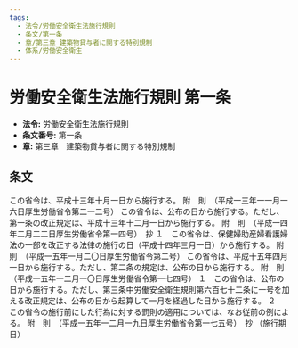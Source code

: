 ```yaml
---
tags:
  - 法令/労働安全衛生法施行規則
  - 条文/第一条
  - 章/第三章_建築物貸与者に関する特別規制
  - 体系/労働安全衛生
---
```

# 労働安全衛生法施行規則 第一条

- **法令:** 労働安全衛生法施行規則
- **条文番号:** 第一条
- **章:** 第三章　建築物貸与者に関する特別規制

## 条文
この省令は、平成十三年十月一日から施行する。
附　則　（平成一三年一一月一六日厚生労働省令第二一二号）
この省令は、公布の日から施行する。ただし、第一条の改正規定は、平成十三年十二月一日から施行する。
附　則　（平成一四年二月二二日厚生労働省令第一四号）　抄
１　この省令は、保健婦助産婦看護婦法の一部を改正する法律の施行の日（平成十四年三月一日）から施行する。
附　則　（平成一五年一月二〇日厚生労働省令第二号）
この省令は、平成十五年四月一日から施行する。ただし、第二条の規定は、公布の日から施行する。
附　則　（平成一五年一二月一〇日厚生労働省令第一七四号）
１　この省令は、公布の日から施行する。ただし、第三条中労働安全衛生規則第六百七十二条に一号を加える改正規定は、公布の日から起算して一月を経過した日から施行する。
２　この省令の施行前にした行為に対する罰則の適用については、なお従前の例による。
附　則　（平成一五年一二月一九日厚生労働省令第一七五号）　抄
（施行期日）

